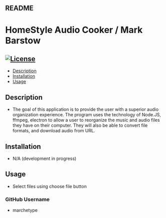 ## README
  # HomeStyle Audio Cooker / Mark Barstow
  ## [![License](https://img.shields.io/badge/License-MIT-purple.svg)](https://opensource.org/licenses/MIT)
  - [Description](#description)
  - [Installation](#installation)
  - [Usage](#usage)
  
  ## Description
  - The goal of this application is to provide the user with a superior audio organization experience. The program uses the technology of Node.JS, ffmpeg, electron to allow a user to reorganize the music and audio files they have on their computer. They will also be able to convert file formats, and download audio from URL.
  ## Installation
  - N/A (development in progress)
  ## Usage
  - Select files using choose file button
  ### GitHub Username
  - marchetype
